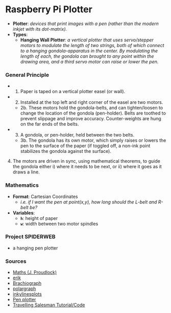 # Raspberry Pi Plotter

- **Plotter**: *devices that print images with a pen (rather than the modern inkjet with its dot-matrix).*
- **Types**:
  - **Hanging Wall Plotter**: *a vertical plotter that uses servo/stepper motors to modulate the length of two strings, both of which connect to a hanging gondola-apparatus in the center. By modulating the length of each, the gondola can brought to any point within the drawing area, and a third servo motor can raise or lower the pen.*


### General Principle
- 1. Paper is taped on a vertical plotter easel (or wall).
- 2. Installed at the top left and right corner of the easel are two motors. 
  - 2b. These motors hold the gondola-belts, and can tighten/loosen to change the location of the gondola (pen-holder). Belts are toothed to prevent slippage and improve accuracy. Counter-weights are hung on the far ends of the belts.
- 3. A gondola, or pen-holder, held between the two belts.
  - 3b. The gondola has its own motor, which simply raises or lowers the pen to the surface of the paper (if toggled off, a non-ink point stabilizes the gondola against the surface).
4. The motors are driven in sync, using mathematical theorems, to guide the gondola either i) where it needs to be next, or ii) where it goes as it draws a line.

### Mathematics
- **Format**: Cartesian Coordinates
  - *i.e. if I want the pen at point(x,y), how long should the L-belt and R-belt be?*
- **Variables**:
  - **```h```**: height of paper
  - **```w```**: width between two motor spindles


### Project SPIDERWEB
- a hanging pen plotter



### Sources
- [Maths (J. Proudlock)](https://hackspace.raspberrypi.org/articles/use-pythagoras-theorem-to-draw-pictures)
- [erik](https://github.com/yosemitebandit/erik)
- [Brachiograph](https://github.com/evildmp/BrachioGraph)
- [polargraph](http://www.polargraph.co.uk/)
- [inkylinesplots](https://linktr.ee/inkylinesplots)
- [Pen plotter](https://www.basjacobs.com/post/pen-plotter/)
- [Travelling Salesman Tutorial/Code](https://towardsdatascience.com/solving-travelling-salesperson-problems-with-python-5de7e883d847)
